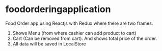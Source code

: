 # foodorderingapplication
Food Order app using Reactjs with Redux where there are two frames.
1. Shows Menu (from where cashier can add product to cart)
2. Cart (Can be removed from cart). And shows total price of the order. 
3. All data will be saved in LocalStore
